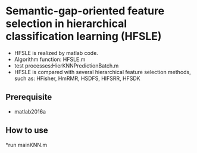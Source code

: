 #  Semantic-gap-oriented feature selection in hierarchical classification learning (HFSLE)
* HFSLE is realized by matlab code. 
* Algorithm function: HFSLE.m 
* test processes:HierKNNPredictionBatch.m
* HFSLE is compared with several hierarchical feature selection methods, such as: HFisher, HmRMR, HSDFS, HIFSRR, HFSDK

## Prerequisite
* matlab2016a

## How to use
*run mainKNN.m
